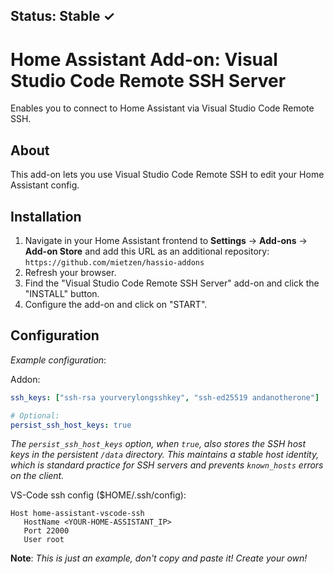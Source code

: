## **Status: Stable ✓**

# Home Assistant Add-on: Visual Studio Code Remote SSH Server

Enables you to connect to Home Assistant via Visual Studio Code Remote SSH.

## About

This add-on lets you use Visual Studio Code Remote SSH to edit your Home Assistant config.

## Installation

1. Navigate in your Home Assistant frontend to **Settings** -> **Add-ons** -> **Add-on Store** and add this URL as an additional repository: `https://github.com/mietzen/hassio-addons`
2. Refresh your browser.
3. Find the "Visual Studio Code Remote SSH Server" add-on and click the "INSTALL" button.
4. Configure the add-on and click on "START".

## Configuration

_Example configuration_:

Addon:
```yaml
ssh_keys: ["ssh-rsa yourverylongsshkey", "ssh-ed25519 andanotherone"]

# Optional:
persist_ssh_host_keys: true
```
_The `persist_ssh_host_keys` option, when `true`, also stores the SSH host keys in the persistent `/data` directory. This maintains a stable host identity, which is standard practice for SSH servers and prevents `known_hosts` errors on the client._

VS-Code ssh config ($HOME/.ssh/config):
```
Host home-assistant-vscode-ssh
   HostName <YOUR-HOME-ASSISTANT_IP>
   Port 22000
   User root
```

**Note**: _This is just an example, don't copy and paste it! Create your own!_
